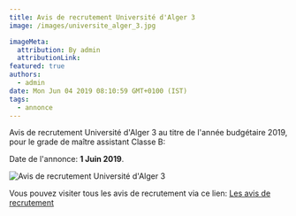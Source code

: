 ```yaml
---
title: Avis de recrutement Université d'Alger 3
image: /images/universite_alger_3.jpg

imageMeta:
  attribution: By admin
  attributionLink:
featured: true
authors:
  - admin
date: Mon Jun 04 2019 08:10:59 GMT+0100 (IST)
tags:
  - annonce
---
```


Avis de recrutement Université d'Alger 3 au titre de l'année budgétaire 2019, pour le grade de maître assistant Classe B:

Date de l'annonce: **1 Juin 2019**.

![Avis de recrutement Université d'Alger 3](/images/avis_de_recrutement_universite_alger_3.jpg)

Vous pouvez visiter tous les avis de recrutement via ce lien: 
[Les avis de recrutement](/tous_les_avis_de_recrutement_annee_budgetaire_2019/)
